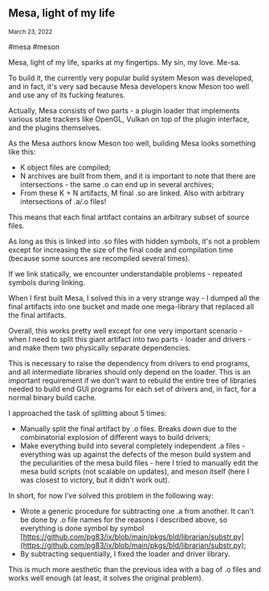 ## Mesa, light of my life
<sup> March 23, 2022 </sup>

#mesa #meson

Mesa, light of my life, sparks at my fingertips. My sin, my love. Me-sa.

To build it, the currently very popular build system Meson was developed, and in fact, it's very sad because Mesa developers know Meson too well and use any of its fucking features.

Actually, Mesa consists of two parts - a plugin loader that implements various state trackers like OpenGL, Vulkan on top of the plugin interface, and the plugins themselves.

As the Mesa authors know Meson too well, building Mesa looks something like this:
* K object files are compiled;
* N archives are built from them, and it is important to note that there are intersections - the same .o can end up in several archives;
* From these K + N artifacts, M final .so are linked. Also with arbitrary intersections of .a/.o files!

This means that each final artifact contains an arbitrary subset of source files.

As long as this is linked into .so files with hidden symbols, it's not a problem except for increasing the size of the final code and compilation time (because some sources are recompiled several times).

If we link statically, we encounter understandable problems - repeated symbols during linking.

When I first built Mesa, I solved this in a very strange way - I dumped all the final artifacts into one bucket and made one mega-library that replaced all the final artifacts.

Overall, this works pretty well except for one very important scenario - when I need to split this giant artifact into two parts - loader and drivers - and make them two physically separate dependencies.

This is necessary to raise the dependency from drivers to end programs, and all intermediate libraries should only depend on the loader. This is an important requirement if we don't want to rebuild the entire tree of libraries needed to build end GUI programs for each set of drivers and, in fact, for a normal binary build cache.

I approached the task of splitting about 5 times:
* Manually split the final artifact by .o files. Breaks down due to the combinatorial explosion of different ways to build drivers;
* Make everything build into several completely independent .a files - everything was up against the defects of the meson build system and the peculiarities of the mesa build files - here I tried to manually edit the mesa build scripts (not scalable on updates), and meson itself (here I was closest to victory, but it didn't work out).

In short, for now I’ve solved this problem in the following way:
* Wrote a generic procedure for subtracting one .a from another. It can't be done by .o file names for the reasons I described above, so everything is done symbol by symbol [https://github.com/pg83/ix/blob/main/pkgs/bld/librarian/substr.py](https://github.com/pg83/ix/blob/main/pkgs/bld/librarian/substr.py);
* By subtracting sequentially, I fixed the loader and driver library. 

This is much more aesthetic than the previous idea with a bag of .o files and works well enough (at least, it solves the original problem).
